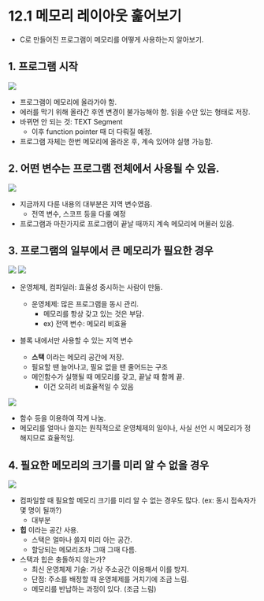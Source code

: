 # 12.1 메모리 레이아웃 훑어보기
* C로 만들어진 프로그램이 메모리를 어떻게 사용하는지 알아보기.

## 1. 프로그램 시작
<img src="https://github.com/uber9ma/following_C/blob/master/images/chapter12/memory1.png?raw=true">

- 프로그램이 메모리에 올라가야 함.
- 에러를 막기 위해 올라간 후엔 변경이 불가능해야 함. 읽을 수만 있는 형태로 저장.
- 바뀌면 안 되는 것: TEXT Segment
    - 이후 function pointer 때 더 다뤄질 예정.
- 프로그램 자체는 한번 메모리에 올라온 후, 계속 있어야 실행 가능함. 


## 2. 어떤 변수는 프로그램 전체에서 사용될 수 있음.
<img src="https://github.com/uber9ma/following_C/blob/master/images/chapter12/memory2.png?raw=true">

* 지금까지 다룬 내용의 대부분은 지역 변수였음.
    - 전역 변수, 스코프 등을 다룰 예정
* 프로그램과 마찬가지로 프로그램이 끝날 때까지 계속 메모리에 머물러 있음.


## 3. 프로그램의 일부에서 큰 메모리가 필요한 경우
<img src="https://github.com/uber9ma/following_C/blob/master/images/chapter12/memory3.png?raw=true">
<img src="https://github.com/uber9ma/following_C/blob/master/images/chapter12/memory4.png?raw=true">

* 운영체제, 컴파일러: 효율성 중시하는 사람이 만듦.
    - 운영체제: 많은 프로그램을 동시 관리.
        - 메모리를 항상 갖고 있는 것은 부담.
        - ex) 전역 변수: 메모리 비효율

* 블록 내에서만 사용할 수 있는 지역 변수
    - __스택__ 이라는 메모리 공간에 저장.
    - 필요할 땐 늘어나고, 필요 없을 땐 줄어드는 구조
    - 메인함수가 실행될 때 메모리를 갖고, 끝날 때 함께 끝.
        - 이건 오히려 비효율적일 수 있음

<img src="https://github.com/uber9ma/following_C/blob/master/images/chapter12/memory5.png?raw=true">

* 함수 등을 이용하여 작게 나눔.
* 메모리를 얼마나 쓸지는 원칙적으로 운영체제의 일이나, 사실 선언 시 메모리가 정해지므로 효율적임.

## 4. 필요한 메모리의 크기를 미리 알 수 없을 경우

<img src="https://github.com/uber9ma/following_C/blob/master/images/chapter12/memory6.png?raw=true">

* 컴파일할 때 필요할 메모리 크기를 미리 알 수 없는 경우도 많다. (ex: 동시 접속자가 몇 명이 될까?)
    - 대부분
* __힙__ 이라는 공간 사용.
    - 스택은 얼마나 쓸지 미리 아는 공간.
    - 할당되는 메모리조차 그때 그때 다름.
* 스택과 힙은 충돌하지 않는가?
    - 최신 운영체제 기술: 가상 주소공간 이용해서 이를 방지.
    - 단점: 주소를 배정할 때 운영체제를 거치기에 조금 느림.
    - 메모리를 반납하는 과정이 있다. (조금 느림)
    